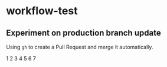 # workflow-test

## Experiment on production branch update

Using `gh` to create a Pull Request and merge it automatically.

1
2
3
4
5
6
7

